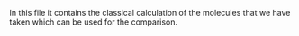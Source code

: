 In this file it contains the classical calculation of the molecules that we have taken which can be used for the comparison.
